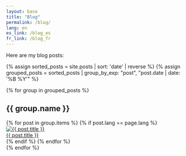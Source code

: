 ```yaml
---
layout: base
title: "Blog"
permalink: /blog/
lang: en
es_link: /blog_es
fr_link: /blog_fr
---
```


Here are my blog posts:

{% assign sorted_posts = site.posts | sort: 'date' | reverse %}
{% assign grouped_posts = sorted_posts | group_by_exp: "post", "post.date | date: '%B %Y'" %}

{% for group in grouped_posts %}
## {{ group.name }}
<div class="posts-container">
  {% for post in group.items %}
    {% if post.lang == page.lang %}
      <a href="{{ post.url | relative_url }}" class="post-card">
        <div class="post-image">
          <img src="{{ post.image | relative_url }}" alt="{{ post.title }}">
        </div>
        <div class="post-title">
          {{ post.title }}
        </div>
      </a>
    {% endif %}
  {% endfor %}
</div>
{% endfor %}